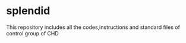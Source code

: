 # splendid
This repository includes all the codes,instructions and standard files of control group of CHD 
